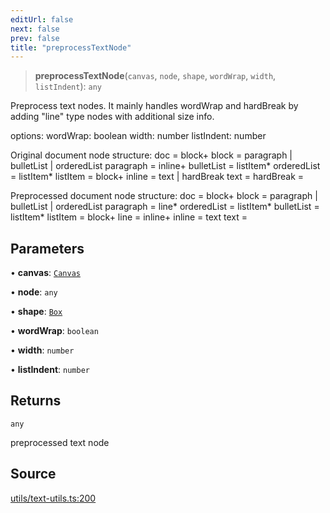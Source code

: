 ```yaml
---
editUrl: false
next: false
prev: false
title: "preprocessTextNode"
---
```


> **preprocessTextNode**(`canvas`, `node`, `shape`, `wordWrap`, `width`, `listIndent`): `any`

Preprocess text nodes. It mainly handles wordWrap and hardBreak by
adding "line" type nodes with additional size info.

options:
  wordWrap: boolean
  width: number
  listIndent: number

Original document node structure:
  doc = block+
  block = paragraph | bulletList | orderedList
  paragraph = inline+
  bulletList = listItem*
  orderedList = listItem*
  listItem = block+
  inline = text | hardBreak
  text = <TERMINAL>
  hardBreak = <TERMINAL>

Preprocessed document node structure:
  doc = block+
  block = paragraph | bulletList | orderedList
  paragraph = line*
  orderedList = listItem*
  bulletList = listItem*
  listItem = block+
  line = inline+
  inline = text
  text = <TERMINAL>

## Parameters

• **canvas**: [`Canvas`](/api-core/classes/canvas/)

• **node**: `any`

• **shape**: [`Box`](/api-core/classes/box/)

• **wordWrap**: `boolean`

• **width**: `number`

• **listIndent**: `number`

## Returns

`any`

preprocessed text node

## Source

[utils/text-utils.ts:200](https://github.com/dgmjs/dgmjs/blob/c296d113d513e412f08f9016159ca40d11e704cd/packages/core/src/utils/text-utils.ts#L200)
